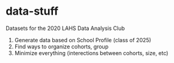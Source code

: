 # data-stuff
Datasets for the 2020 LAHS Data Analysis Club

1. Generate data based on School Profile (class of 2025)
2. Find ways to organize cohorts, group
3. Minimize everything (interections between cohorts, size, etc)
